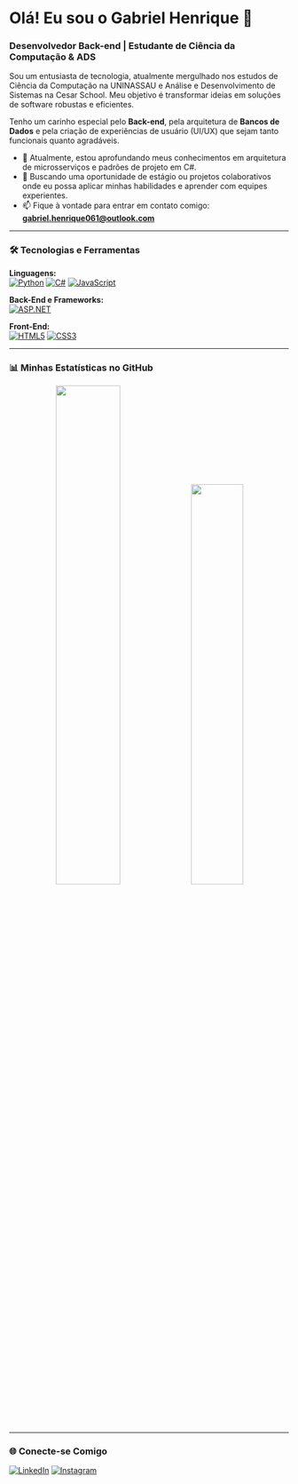 # Olá! Eu sou o Gabriel Henrique 👋

### Desenvolvedor Back-end | Estudante de Ciência da Computação & ADS

Sou um entusiasta de tecnologia, atualmente mergulhado nos estudos de Ciência da Computação na UNINASSAU e Análise e Desenvolvimento de Sistemas na Cesar School. Meu objetivo é transformar ideias em soluções de software robustas e eficientes.

Tenho um carinho especial pelo **Back-end**, pela arquitetura de **Bancos de Dados** e pela criação de experiências de usuário (UI/UX) que sejam tanto funcionais quanto agradáveis.

- 🌱 Atualmente, estou aprofundando meus conhecimentos em arquitetura de microsserviços e padrões de projeto em C#.
- 🔭 Buscando uma oportunidade de estágio ou projetos colaborativos onde eu possa aplicar minhas habilidades e aprender com equipes experientes.
- 📫 Fique à vontade para entrar em contato comigo: **[gabriel.henrique061@outlook.com](mailto:gabriel.henrique061@outlook.com)**

---

### 🛠️ Tecnologias e Ferramentas

<p align="left">
  <strong>Linguagens:</strong><br>
  <a href="#"><img alt="Python" src="https://img.shields.io/badge/Python-3776AB?style=for-the-badge&logo=python&logoColor=white"></a>
  <a href="#"><img alt="C#" src="https://img.shields.io/badge/C%23-239120?style=for-the-badge&logo=c-sharp&logoColor=white"></a>
  <a href="#"><img alt="JavaScript" src="https://img.shields.io/badge/JavaScript-F7DF1E?style=for-the-badge&logo=javascript&logoColor=black"></a>
</p>
<p align="left">
  <strong>Back-End e Frameworks:</strong><br>
  <a href="#"><img alt="ASP.NET" src="https://img.shields.io/badge/ASP.NET-5C2D91?style=for-the-badge&logo=dotnet&logoColor=white"></a>
</p>
<p align="left">
  <strong>Front-End:</strong><br>
  <a href="#"><img alt="HTML5" src="https://img.shields.io/badge/HTML5-E34F26?style=for-the-badge&logo=html5&logoColor=white"></a>
  <a href="#"><img alt="CSS3" src="https://img.shields.io/badge/CSS3-1572B6?style=for-the-badge&logo=css3&logoColor=white"></a>
</p>

---

### 📊 Minhas Estatísticas no GitHub

<p align="center">
  <img width="48%" src="https://github-readme-stats.vercel.app/api?username=GabrielHen-dev&show_icons=true&theme=tokyonight&include_all_commits=true&count_private=true" />
  <img width="43%" src="https://github-readme-stats.vercel.app/api/top-langs/?username=GabrielHen-dev&theme=tokyonight&layout=compact&custom_title=Linguagens%20Mais%20Usadas&langs_count=9" />
</p>

---

### 🌐 Conecte-se Comigo

<p align="left">
<a href="https://www.linkedin.com/in/gabriel-henrique-2289aa350/" target="_blank"><img src="https://img.shields.io/badge/LinkedIn-0077B5?style=for-the-badge&logo=linkedin&logoColor=white" alt="LinkedIn"></a>
<a href="https://www.instagram.com/g_henriques2_/" target="_blank"><img src="https://img.shields.io/badge/Instagram-E4405F?style=for-the-badge&logo=instagram&logoColor=white" alt="Instagram"></a>
</p>
